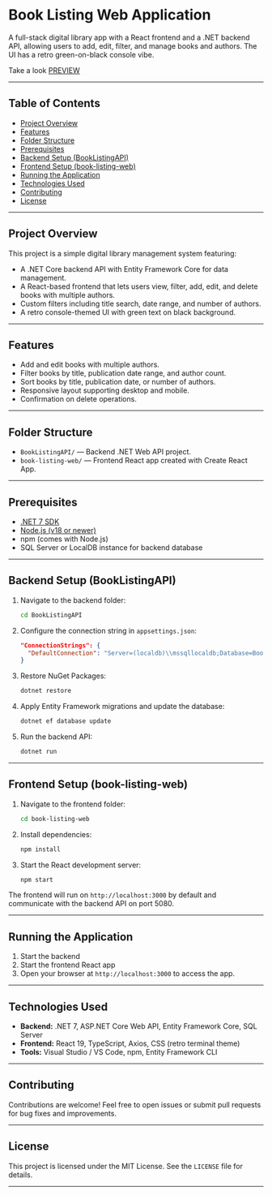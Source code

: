 # Book Listing Web Application

A full-stack digital library app with a React frontend and a .NET backend API, allowing users to add, edit, filter, and manage books and authors. The UI has a retro green-on-black console vibe.

Take a look [PREVIEW](https://jam.dev/c/06e1b4e4-ec5e-400a-8917-67b800de5633)

---

## Table of Contents

- [Project Overview](#project-overview)
- [Features](#features)
- [Folder Structure](#folder-structure)
- [Prerequisites](#prerequisites)
- [Backend Setup (BookListingAPI)](#backend-setup-booklistingapi)
- [Frontend Setup (book-listing-web)](#frontend-setup-book-listing-web)
- [Running the Application](#running-the-application)
- [Technologies Used](#technologies-used)
- [Contributing](#contributing)
- [License](#license)
  
---

## Project Overview

This project is a simple digital library management system featuring:

- A .NET Core backend API with Entity Framework Core for data management.
- A React-based frontend that lets users view, filter, add, edit, and delete books with multiple authors.
- Custom filters including title search, date range, and number of authors.
- A retro console-themed UI with green text on black background.

---

## Features

- Add and edit books with multiple authors.
- Filter books by title, publication date range, and author count.
- Sort books by title, publication date, or number of authors.
- Responsive layout supporting desktop and mobile.
- Confirmation on delete operations.

---

## Folder Structure

- `BookListingAPI/` — Backend .NET Web API project.
- `book-listing-web/` — Frontend React app created with Create React App.

---

## Prerequisites

- [.NET 7 SDK](https://dotnet.microsoft.com/en-us/download/dotnet/7.0)
- [Node.js (v18 or newer)](https://nodejs.org/)
- npm (comes with Node.js)
- SQL Server or LocalDB instance for backend database

---

## Backend Setup (BookListingAPI)

1.  Navigate to the backend folder:

    ```bash
    cd BookListingAPI
    ```

2.  Configure the connection string in `appsettings.json`:

    ```json
    "ConnectionStrings": {
      "DefaultConnection": "Server=(localdb)\\mssqllocaldb;Database=BookListingDB;Trusted_Connection=True;"
    }
    ```

3.  Restore NuGet Packages:

    ```bash
    dotnet restore
    ```

4.  Apply Entity Framework migrations and update the database:

    ```bash
    dotnet ef database update
    ```

5.  Run the backend API:

    ```bash
    dotnet run
    ```

---

## Frontend Setup (book-listing-web)

1.  Navigate to the frontend folder:

    ```bash
    cd book-listing-web
    ```

2.  Install dependencies:

    ```bash
    npm install
    ```

3.  Start the React development server:

    ```bash
    npm start
    ```

The frontend will run on `http://localhost:3000` by default and communicate with the backend API on port 5080.

---

## Running the Application

1.  Start the backend
2.  Start the frontend React app
3.  Open your browser at `http://localhost:3000` to access the app.

---

## Technologies Used

-   **Backend:** .NET 7, ASP.NET Core Web API, Entity Framework Core, SQL Server
-   **Frontend:** React 19, TypeScript, Axios, CSS (retro terminal theme)
-   **Tools:** Visual Studio / VS Code, npm, Entity Framework CLI

---

## Contributing

Contributions are welcome! Feel free to open issues or submit pull requests for bug fixes and improvements.

---

## License

This project is licensed under the MIT License. See the `LICENSE` file for details.

---
